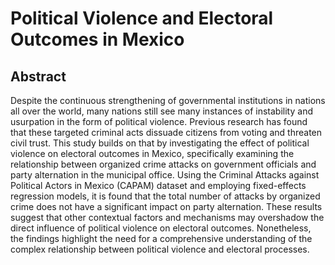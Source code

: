 # Political Violence and Electoral Outcomes in Mexico

## Abstract
Despite the continuous strengthening of governmental institutions in nations all over the world, many nations still see many instances of instability and usurpation in the form of political violence. Previous research has found that these targeted criminal acts dissuade citizens from voting and threaten civil trust. This study builds on that by investigating the effect of political violence on electoral outcomes in Mexico, specifically examining the relationship between organized crime attacks on government officials and party alternation in the municipal office. Using the Criminal Attacks against Political Actors in Mexico (CAPAM) dataset and employing fixed-effects regression models, it is found that the total number of attacks by organized crime does not have a significant impact on party alternation. These results suggest that other contextual factors and mechanisms may overshadow the direct influence of political violence on electoral outcomes. Nonetheless, the findings highlight the need for a comprehensive understanding of the complex relationship between political violence and electoral processes.
